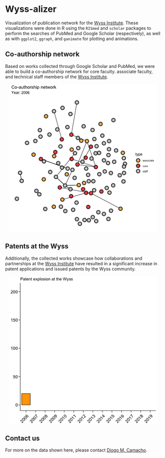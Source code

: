 # Wyss-alizer

Visualization of publication network for the [Wyss Institute](http://www.wyss.harvard.edu). These visualizations were done in R using the `RISmed` and `scholar` packages to perform the searches of PubMed and Google Scholar (respectively), as well as with `ggplot2`, `ggraph`, and `ganimate` for plotting and animations.


## Co-authorship network
Based on works collected through Google Scholar and PubMed, we were able to build a co-authorship network for core faculty. associate faculty, and technical staff members of the [Wyss Institute](http://www.wyss.harvard.edu).

<span style="display:block;text-align:center">![Patents-wyss](res/gifs/2019-11-11_coauthorship-whitebg.gif)</span>


## Patents at the Wyss
Additionally, the collected works showcase how collaborations and partnerships at the [Wyss Institute](http://www.wyss.harvard.edu) have resulted in a significant increase in patent applications and issued patents by the Wyss community.

<span style="display:block;text-align:center">![Patents-wyss](res/gifs/2019-11-11_animation-patent-explosion-whitebg.gif)</span>

## Contact us
For more on the data shown here, please contact [Diogo M. Camacho](mailto:diogo.camacho@wyss.harvard.edu).
